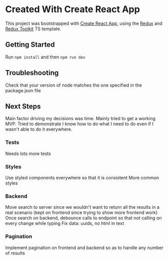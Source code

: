 # Created With Create React App

This project was bootstrapped with [Create React App](https://github.com/facebook/create-react-app), using the [Redux](https://redux.js.org/) and [Redux Toolkit](https://redux-toolkit.js.org/) TS template.

## Getting Started

Run `npm install` and then `npm run dev`

## Troubleshooting
Check that your version of node matches the one specified in the package.json file

## Next Steps
Main factor driving my decisions was time. Mainly tried to get a working MVP. Tried to demonstrate I know how to do what I need to do even if I wasn't able to do it everywhere.
### Tests
Needs lots more tests
### Styles
Use styled components everywhere so that it is consistent
More common styles
### Backend
Move search to server since we wouldn't want to return all the results in a real scenario (kept on frontend since trying to show more frontend work)
Once search on backend, debounce calls to endpoint so that not calling on every change while typing
Fix data: uuids, no html in text
### Pagination
Implement pagination on frontend and backend so as to handle any number of results


